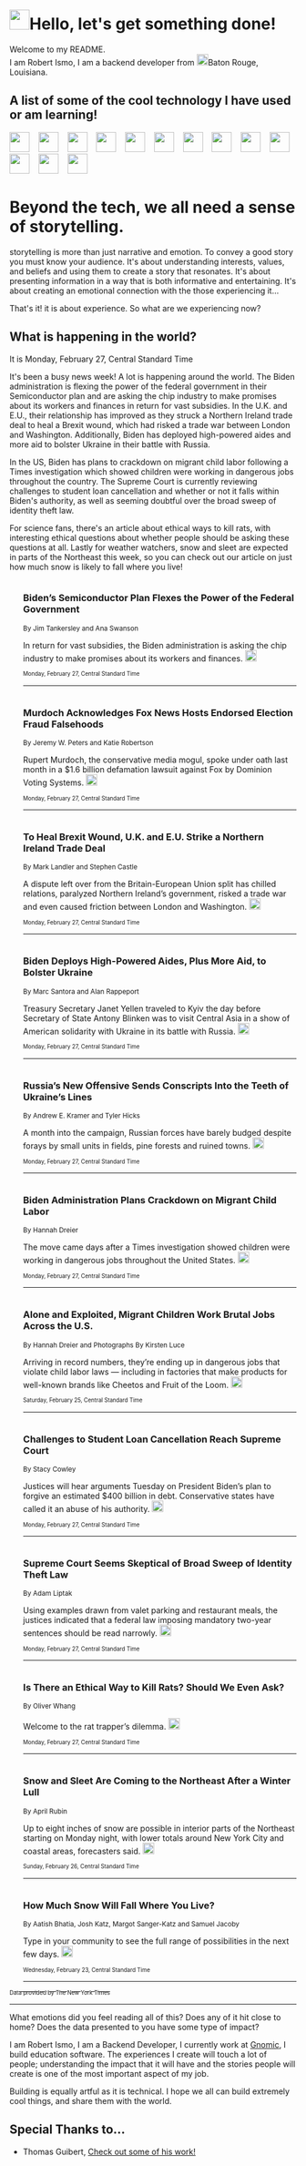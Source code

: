 <h1><img src="https://emojis.slackmojis.com/emojis/images/1643514375/3493/hot-coffee.gif?1643514375" width="35"/>Hello, let's get something done!</h1>

<p>Welcome to my README.<br/>
I am Robert Ismo, I am a backend developer from <img src="https://emojis.slackmojis.com/emojis/images/1638395689/50435/moulin_rouge.png?1638395689" width="20"/>Baton Rouge, Louisiana.</p>
<h2>A list of some of the cool technology I have used or am learning!</h2>
<p>
<img src="https://emojis.slackmojis.com/emojis/images/1643516091/21142/meow_bongotap.gif?1643516091" width="35" alt="">
<img src="https://img.shields.io/badge/Favorite%20Frontend%20Framework-SvelteKit-f83903" alt="">
<img src="https://img.shields.io/badge/Second%20Favorite-Vue-40b581" alt="">
<img src="https://img.shields.io/badge/Most%20Used%20Runtime-Nodejs-78b061" alt="">
<img src="https://emojis.slackmojis.com/emojis/images/1643517416/34482/fire.gif?1643517416" width="35" alt="">
<img src="https://img.shields.io/badge/Javascript%20But%20Better-Typescript-0078ca" alt="">
<img src="https://img.shields.io/badge/Favorite%20Language-Elixir-3e244d" alt="">
<img src="https://img.shields.io/badge/Containerize%20Everything-Docker-6ac9ef" alt="">
<img src="https://emojis.slackmojis.com/emojis/images/1643514596/5999/meow_party.gif?1643514596" width="35" alt="">
<img src="https://img.shields.io/badge/API%20Love%20Language-Graphql-de32a5" alt="">
<img src="https://img.shields.io/badge/Our%20Favorite%20Version%20Controller-Git-e94f33" alt="">
<img src="https://img.shields.io/badge/Favorite%20Database-Redis-d42d1d" alt="">
<img src="https://emojis.slackmojis.com/emojis/images/1643514559/5584/deployparrot.gif?1643514559" width="35" alt="">
<img src="https://img.shields.io/badge/Container%20Interstate-RabbitMQ-f66200" alt="">
<img src="https://img.shields.io/badge/Gotta%20Learn-Kubernetes-316adf" alt="">
<img src="https://img.shields.io/badge/Really%20Mature%20Now-WASM-654fef" alt="">
<img src="https://emojis.slackmojis.com/emojis/images/1666642497/61942/dance_vibe.gif?1666642497" width="35" alt="">
<img src="https://img.shields.io/badge/For%20My%20M1-ARM64-657d96" alt="">
<img src="https://img.shields.io/badge/Loving%20This%20So%20Much-TailwindCSS-17bcb5" alt="">
<img src="https://img.shields.io/badge/Cool%20Build%20Tool-Vite-f9cb24" alt="">
<img src="https://emojis.slackmojis.com/emojis/images/1669231376/62819/working-on-it.gif?1669231376" width="35" alt="">
<img src="https://img.shields.io/badge/Fun%20and%20Easy%20Database-MongoDB-5f8c49" alt="">
<img src="https://img.shields.io/badge/JS%20Life%20Support-NPM-c73737" alt="">
<img src="https://img.shields.io/badge/I%20Liked%20It-DynamoDB-0073b9" alt="">
<img src="https://emojis.slackmojis.com/emojis/images/1643514045/46/question.gif?1643514045" width="35" alt="">
<img src="https://img.shields.io/badge/cool-React-60d6f9" alt="">
<img src="https://img.shields.io/badge/Future%20Big%20Project-Lambda-f37e00" alt="">
<img src="https://img.shields.io/badge/NPM%20But%20Better-PNPM-f1aa07" alt="">
<img src="https://emojis.slackmojis.com/emojis/images/1643514943/9662/fbwow.gif?1643514943" width="35" alt="">
<img src="https://img.shields.io/badge/First%20Language-C-662079" alt="">
<img src="https://img.shields.io/badge/Where%20I%20Deploy%20Frontend-Vercel-000000" alt="">
<img src="https://img.shields.io/badge/Who%20Does%20not%20Want%20an%20App-Swift-f9492a" alt="">
<img src="https://emojis.slackmojis.com/emojis/images/1643514058/151/javascript.png?1643514058" width="35" alt="">
<img src="https://img.shields.io/badge/cool-Python-fbd542" alt="">
<img src="https://img.shields.io/badge/Favorite%20Something-Stripe-656cdc" alt="">
<img src="https://img.shields.io/badge/Of%20Course-HTML5-ed6327" alt="">
<img src="https://emojis.slackmojis.com/emojis/images/1660415405/60731/bomb.gif?1660415405" width="35" alt="">
<img src="https://img.shields.io/badge/hate-CSS-2964ec" alt="">
<img src="https://img.shields.io/badge/Learning-CircleCI-141215" alt="">
<img src="https://img.shields.io/badge/Learning-Rust-fbbb3b" alt="">
<img src="https://emojis.slackmojis.com/emojis/images/1660415397/60712/writing-hand.gif?1660415397" width="35" alt="">
<img src="https://img.shields.io/badge/Dev%20Browser%20of%20Choice-Firefox-cc4e26" alt="">
<img src="https://img.shields.io/badge/Recoverying%20From%20Windows-UNIX-1781e3" alt="">
<img src="https://img.shields.io/badge/LOVE-LogSeq-90c1c2" alt="">
<img src="https://emojis.slackmojis.com/emojis/images/1643514066/223/kirby.gif?1643514066" width="35" alt="">
<img src="https://img.shields.io/badge/Daily%20Driver-MacOS-e6e6e8" alt="">
<img src="https://img.shields.io/badge/Git%20Server-Github-000000" alt="">
<img src="https://img.shields.io/badge/enjoyable-EC2-f17428" alt="">
<img src="https://emojis.slackmojis.com/emojis/images/1643514239/2069/excited.gif?1643514239" width="35" alt="">
</p>
<h1>Beyond the tech, we all need a sense of storytelling.</h1>
<p>storytelling is more than just narrative and emotion. To convey a good story you must know your audience. It's about understanding interests, values, and beliefs and using them to create a story that resonates. It's about presenting information in a way that is both informative and entertaining. It's about creating an emotional connection with the those experiencing it...</p>
<p>That's it! it is about experience. So what are we experiencing now?</p>
<h2>What is happening in the world?</h2>
<p>It is Monday, February 27, Central Standard Time</p>
<p>
It&#39;s been a busy news week! A lot is happening around the world. The Biden administration is flexing the power of the federal government in their Semiconductor plan and are asking the chip industry to make promises about its workers and finances in return for vast subsidies. In the U.K. and E.U., their relationship has improved as they struck a Northern Ireland trade deal to heal a Brexit wound, which had risked a trade war between London and Washington. Additionally, Biden has deployed high-powered aides and more aid to bolster Ukraine in their battle with Russia. 

In the US, Biden has plans to crackdown on migrant child labor following a Times investigation which showed children were working in dangerous jobs throughout the country. The Supreme Court is currently reviewing challenges to student loan cancellation and whether or not it falls within Biden&#39;s authority, as well as seeming doubtful over the broad sweep of identity theft law. 

For science fans, there&#39;s an article about ethical ways to kill rats, with interesting ethical questions about whether people should be asking these questions at all. Lastly for weather watchers, snow and sleet are expected in parts of the Northeast this week, so you can check out our article on just how much snow is likely to fall where you live!</p>
<ol>
<img src="https://img.shields.io/badge/-us-blue" alt="">
<h3>Biden’s Semiconductor Plan Flexes the Power of the Federal Government</h3>
<sub>By Jim Tankersley and Ana Swanson</sub>
<p>In return for vast subsidies, the Biden administration is asking the chip industry to make promises about its workers and finances.  <a href="https://nyti.ms/3ICMdKX"><img src="https://developer.nytimes.com/files/poweredby_nytimes_30b.png?v=1583354208352" height="20"></a></p>
<sub><sub>Monday, February 27, Central Standard Time</sub></sub>
<hr/>
<img src="https://img.shields.io/badge/-business-blue" alt="">
<h3>Murdoch Acknowledges Fox News Hosts Endorsed Election Fraud Falsehoods</h3>
<sub>By Jeremy W. Peters and Katie Robertson</sub>
<p>Rupert Murdoch, the conservative media mogul, spoke under oath last month in a $1.6 billion defamation lawsuit against Fox by Dominion Voting Systems.  <a href="https://nyti.ms/41t8MdR"><img src="https://developer.nytimes.com/files/poweredby_nytimes_30b.png?v=1583354208352" height="20"></a></p>
<sub><sub>Monday, February 27, Central Standard Time</sub></sub>
<hr/>
<img src="https://img.shields.io/badge/-world-blue" alt="">
<h3>To Heal Brexit Wound, U.K. and E.U. Strike a Northern Ireland Trade Deal</h3>
<sub>By Mark Landler and Stephen Castle</sub>
<p>A dispute left over from the Britain-European Union split has chilled relations, paralyzed Northern Ireland’s government, risked a trade war and even caused friction between London and Washington.  <a href="https://nyti.ms/3II3vGW"><img src="https://developer.nytimes.com/files/poweredby_nytimes_30b.png?v=1583354208352" height="20"></a></p>
<sub><sub>Monday, February 27, Central Standard Time</sub></sub>
<hr/>
<img src="https://img.shields.io/badge/-world-blue" alt="">
<h3>Biden Deploys High-Powered Aides, Plus More Aid, to Bolster Ukraine</h3>
<sub>By Marc Santora and Alan Rappeport</sub>
<p>Treasury Secretary Janet Yellen traveled to Kyiv the day before Secretary of State Antony Blinken was to visit Central Asia in a show of American solidarity with Ukraine in its battle with Russia.  <a href="https://nyti.ms/3ZrNHP0"><img src="https://developer.nytimes.com/files/poweredby_nytimes_30b.png?v=1583354208352" height="20"></a></p>
<sub><sub>Monday, February 27, Central Standard Time</sub></sub>
<hr/>
<img src="https://img.shields.io/badge/-world-blue" alt="">
<h3>Russia’s New Offensive Sends Conscripts Into the Teeth of Ukraine’s Lines</h3>
<sub>By Andrew E. Kramer and Tyler Hicks</sub>
<p>A month into the campaign, Russian forces have barely budged despite forays by small units in fields, pine forests and ruined towns.  <a href="https://nyti.ms/41r7wrE"><img src="https://developer.nytimes.com/files/poweredby_nytimes_30b.png?v=1583354208352" height="20"></a></p>
<sub><sub>Monday, February 27, Central Standard Time</sub></sub>
<hr/>
<img src="https://img.shields.io/badge/-us-blue" alt="">
<h3>Biden Administration Plans Crackdown on Migrant Child Labor</h3>
<sub>By Hannah Dreier</sub>
<p>The move came days after a Times investigation showed children were working in dangerous jobs throughout the United States.  <a href="https://nyti.ms/3mft8Ha"><img src="https://developer.nytimes.com/files/poweredby_nytimes_30b.png?v=1583354208352" height="20"></a></p>
<sub><sub>Monday, February 27, Central Standard Time</sub></sub>
<hr/>
<img src="https://img.shields.io/badge/-us-blue" alt="">
<h3>Alone and Exploited, Migrant Children Work Brutal Jobs Across the U.S.</h3>
<sub>By Hannah Dreier and Photographs By Kirsten Luce</sub>
<p>Arriving in record numbers, they’re ending up in dangerous jobs that violate child labor laws — including in factories that make products for well-known brands like Cheetos and Fruit of the Loom.  <a href="https://nyti.ms/3IPNJd9"><img src="https://developer.nytimes.com/files/poweredby_nytimes_30b.png?v=1583354208352" height="20"></a></p>
<sub><sub>Saturday, February 25, Central Standard Time</sub></sub>
<hr/>
<img src="https://img.shields.io/badge/-business-blue" alt="">
<h3>Challenges to Student Loan Cancellation Reach Supreme Court</h3>
<sub>By Stacy Cowley</sub>
<p>Justices will hear arguments Tuesday on President Biden’s plan to forgive an estimated $400 billion in debt. Conservative states have called it an abuse of his authority.  <a href="https://nyti.ms/3Y79WsB"><img src="https://developer.nytimes.com/files/poweredby_nytimes_30b.png?v=1583354208352" height="20"></a></p>
<sub><sub>Monday, February 27, Central Standard Time</sub></sub>
<hr/>
<img src="https://img.shields.io/badge/-us-blue" alt="">
<h3>Supreme Court Seems Skeptical of Broad Sweep of Identity Theft Law</h3>
<sub>By Adam Liptak</sub>
<p>Using examples drawn from valet parking and restaurant meals, the justices indicated that a federal law imposing mandatory two-year sentences should be read narrowly.  <a href="https://nyti.ms/3IVEHMP"><img src="https://developer.nytimes.com/files/poweredby_nytimes_30b.png?v=1583354208352" height="20"></a></p>
<sub><sub>Monday, February 27, Central Standard Time</sub></sub>
<hr/>
<img src="https://img.shields.io/badge/-science-blue" alt="">
<h3>Is There an Ethical Way to Kill Rats? Should We Even Ask?</h3>
<sub>By Oliver Whang</sub>
<p>Welcome to the rat trapper’s dilemma.  <a href="https://nyti.ms/3EGaqPC"><img src="https://developer.nytimes.com/files/poweredby_nytimes_30b.png?v=1583354208352" height="20"></a></p>
<sub><sub>Monday, February 27, Central Standard Time</sub></sub>
<hr/>
<img src="https://img.shields.io/badge/-us-blue" alt="">
<h3>Snow and Sleet Are Coming to the Northeast After a Winter Lull</h3>
<sub>By April Rubin</sub>
<p>Up to eight inches of snow are possible in interior parts of the Northeast starting on Monday night, with lower totals around New York City and coastal areas, forecasters said.  <a href="https://nyti.ms/41szuTM"><img src="https://developer.nytimes.com/files/poweredby_nytimes_30b.png?v=1583354208352" height="20"></a></p>
<sub><sub>Sunday, February 26, Central Standard Time</sub></sub>
<hr/>
<img src="https://img.shields.io/badge/-upshot-blue" alt="">
<h3>How Much Snow Will Fall Where You Live?</h3>
<sub>By Aatish Bhatia, Josh Katz, Margot Sanger-Katz and Samuel Jacoby</sub>
<p>Type in your community to see the full range of possibilities in the next few days.  <a href="https://nyti.ms/3hdEfL2"><img src="https://developer.nytimes.com/files/poweredby_nytimes_30b.png?v=1583354208352" height="20"></a></p>
<sub><sub>Wednesday, February 23, Central Standard Time</sub></sub>
<hr/>
</ol>
<a href="https://developer.nytimes.com"><sub><sub>Data provided by The New York Times</sub></sub></a>
<hr/>
<p>What emotions did you feel reading all of this? Does any of it hit close to home? Does the data presented to you have some type of impact?</p>
<p>I am Robert Ismo, I am a Backend Developer, I currently work at <a href="https://gnomic.education/">Gnomic</a>, I build education software. The experiences I create will touch a lot of people; understanding the impact that it will have and the stories people will create is one of the most important aspect of my job.</p>
<p>Building is equally artful as it is technical. I hope we all can build extremely cool things, and share them with the world.</p>
<h2>Special Thanks to...</h2>
<ul>
<li>Thomas Guibert, <a href="https://github.com/thmsgbrt/thmsgbrt">Check out some of his work!</a></li>
</ul>